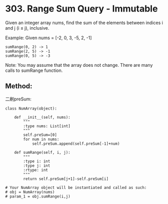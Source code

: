 # 303. Range Sum Query - Immutable

Given an integer array nums, find the sum of the elements between indices i and j (i ≤ j), inclusive.

Example:
Given nums = [-2, 0, 3, -5, 2, -1]
    
    sumRange(0, 2) -> 1
    sumRange(2, 5) -> -1
    sumRange(0, 5) -> -3
    
Note:
You may assume that the array does not change.
There are many calls to sumRange function.

## Method:

二刷preSum:

    class NumArray(object):
    
        def __init__(self, nums):
            """
            :type nums: List[int]
            """
            self.preSum=[0]
            for num in nums:
                self.preSum.append(self.preSum[-1]+num)
            
        def sumRange(self, i, j):
            """
            :type i: int
            :type j: int
            :rtype: int
            """
            return self.preSum[j+1]-self.preSum[i]
    
    # Your NumArray object will be instantiated and called as such:
    # obj = NumArray(nums)
    # param_1 = obj.sumRange(i,j)